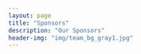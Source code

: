 ```yaml
---
layout: page
title: "Sponsors"
description: "Our Sponsors"
header-img: "img/team_bg_gray1.jpg"
---
```


